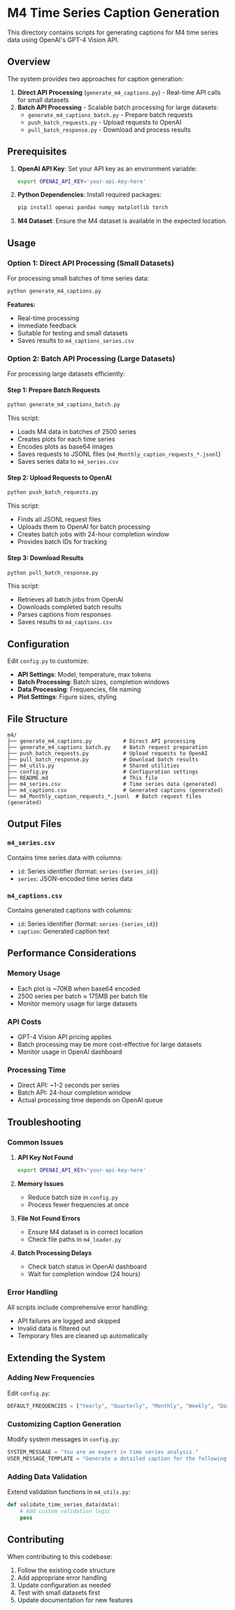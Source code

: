 # M4 Time Series Caption Generation

This directory contains scripts for generating captions for M4 time series data using OpenAI's GPT-4 Vision API.

## Overview

The system provides two approaches for caption generation:

1. **Direct API Processing** (`generate_m4_captions.py`) - Real-time API calls for small datasets
2. **Batch API Processing** - Scalable batch processing for large datasets:
   - `generate_m4_captions_batch.py` - Prepare batch requests
   - `push_batch_requests.py` - Upload requests to OpenAI
   - `pull_batch_response.py` - Download and process results

## Prerequisites

1. **OpenAI API Key**: Set your API key as an environment variable:
   ```bash
   export OPENAI_API_KEY='your-api-key-here'
   ```

2. **Python Dependencies**: Install required packages:
   ```bash
   pip install openai pandas numpy matplotlib torch
   ```

3. **M4 Dataset**: Ensure the M4 dataset is available in the expected location.

## Usage

### Option 1: Direct API Processing (Small Datasets)

For processing small batches of time series data:

```bash
python generate_m4_captions.py
```

**Features:**
- Real-time processing
- Immediate feedback
- Suitable for testing and small datasets
- Saves results to `m4_captions_series.csv`

### Option 2: Batch API Processing (Large Datasets)

For processing large datasets efficiently:

#### Step 1: Prepare Batch Requests
```bash
python generate_m4_captions_batch.py
```

This script:
- Loads M4 data in batches of 2500 series
- Creates plots for each time series
- Encodes plots as base64 images
- Saves requests to JSONL files (`m4_Monthly_caption_requests_*.jsonl`)
- Saves series data to `m4_series.csv`

#### Step 2: Upload Requests to OpenAI
```bash
python push_batch_requests.py
```

This script:
- Finds all JSONL request files
- Uploads them to OpenAI for batch processing
- Creates batch jobs with 24-hour completion window
- Provides batch IDs for tracking

#### Step 3: Download Results
```bash
python pull_batch_response.py
```

This script:
- Retrieves all batch jobs from OpenAI
- Downloads completed batch results
- Parses captions from responses
- Saves results to `m4_captions.csv`

## Configuration

Edit `config.py` to customize:

- **API Settings**: Model, temperature, max tokens
- **Batch Processing**: Batch sizes, completion windows
- **Data Processing**: Frequencies, file naming
- **Plot Settings**: Figure sizes, styling

## File Structure

```
m4/
├── generate_m4_captions.py          # Direct API processing
├── generate_m4_captions_batch.py    # Batch request preparation
├── push_batch_requests.py           # Upload requests to OpenAI
├── pull_batch_response.py           # Download batch results
├── m4_utils.py                      # Shared utilities
├── config.py                        # Configuration settings
├── README.md                        # This file
├── m4_series.csv                    # Time series data (generated)
├── m4_captions.csv                  # Generated captions (generated)
└── m4_Monthly_caption_requests_*.jsonl  # Batch request files (generated)
```

## Output Files

### `m4_series.csv`
Contains time series data with columns:
- `id`: Series identifier (format: `series-{series_id}`)
- `series`: JSON-encoded time series data

### `m4_captions.csv`
Contains generated captions with columns:
- `id`: Series identifier (format: `series-{series_id}`)
- `caption`: Generated caption text

## Performance Considerations

### Memory Usage
- Each plot is ~70KB when base64 encoded
- 2500 series per batch ≈ 175MB per batch file
- Monitor memory usage for large datasets

### API Costs
- GPT-4 Vision API pricing applies
- Batch processing may be more cost-effective for large datasets
- Monitor usage in OpenAI dashboard

### Processing Time
- Direct API: ~1-2 seconds per series
- Batch API: 24-hour completion window
- Actual processing time depends on OpenAI queue

## Troubleshooting

### Common Issues

1. **API Key Not Found**
   ```bash
   export OPENAI_API_KEY='your-api-key-here'
   ```

2. **Memory Issues**
   - Reduce batch size in `config.py`
   - Process fewer frequencies at once

3. **File Not Found Errors**
   - Ensure M4 dataset is in correct location
   - Check file paths in `m4_loader.py`

4. **Batch Processing Delays**
   - Check batch status in OpenAI dashboard
   - Wait for completion window (24 hours)

### Error Handling

All scripts include comprehensive error handling:
- API failures are logged and skipped
- Invalid data is filtered out
- Temporary files are cleaned up automatically

## Extending the System

### Adding New Frequencies
Edit `config.py`:
```python
DEFAULT_FREQUENCIES = ["Yearly", "Quarterly", "Monthly", "Weekly", "Daily", "Hourly"]
```

### Customizing Caption Generation
Modify system messages in `config.py`:
```python
SYSTEM_MESSAGE = "You are an expert in time series analysis."
USER_MESSAGE_TEMPLATE = "Generate a detailed caption for the following time-series data:"
```

### Adding Data Validation
Extend validation functions in `m4_utils.py`:
```python
def validate_time_series_data(data):
    # Add custom validation logic
    pass
```

## Contributing

When contributing to this codebase:

1. Follow the existing code structure
2. Add appropriate error handling
3. Update configuration as needed
4. Test with small datasets first
5. Update documentation for new features 